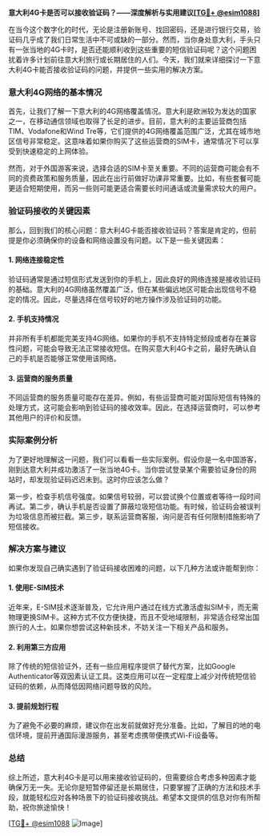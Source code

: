**意大利4G卡是否可以接收验证码？——深度解析与实用建议[[TG💪+ @esim1088](https://t.me/s/esim1088)]**

在当今这个数字化的时代，无论是注册新账号、找回密码，还是进行银行交易，验证码几乎成了我们日常生活中不可或缺的一部分。然而，当你身处意大利，手头只有一张当地的4G卡时，是否还能顺利收到这些重要的短信验证码呢？这个问题困扰着许多计划前往意大利旅行或长期居住的人们。今天，我们就来详细探讨一下意大利4G卡能否接收验证码的问题，并提供一些实用的解决方案。

### 意大利4G网络的基本情况

首先，让我们了解一下意大利的4G网络覆盖情况。意大利是欧洲较为发达的国家之一，在移动通信领域也取得了长足的进步。目前，意大利的主要运营商包括TIM、Vodafone和Wind Tre等，它们提供的4G网络覆盖范围广泛，尤其在城市地区信号非常稳定。这意味着如果你购买了这些运营商的SIM卡，通常情况下可以享受到快速稳定的上网体验。

然而，对于外国游客来说，选择合适的SIM卡至关重要。不同的运营商可能会有不同的资费政策和服务质量，因此在出行前做好功课非常重要。比如，有些套餐可能更适合短期使用，而另一些则可能更适合需要长时间通话或流量需求较大的用户。

### 验证码接收的关键因素

那么，回到我们的核心问题：意大利4G卡能否接收验证码？答案是肯定的，但前提是你必须确保你的设备和网络设置没有问题。以下是一些关键因素：

#### 1. 网络连接稳定性
验证码通常是通过短信形式发送到你的手机上，因此良好的网络连接是接收验证码的基础。意大利的4G网络虽然覆盖广泛，但在某些偏远地区可能会出现信号不稳定的情况。因此，尽量选择在信号较好的地方操作涉及验证码的功能。

#### 2. 手机支持情况
并非所有手机都能完美支持4G网络。如果你的手机不支持特定频段或者存在兼容性问题，可能会导致无法正常接收短信。在购买意大利4G卡之前，最好先确认自己的手机是否能够正常使用该网络。

#### 3. 运营商的服务质量
不同运营商的服务质量可能存在差异。例如，有些运营商可能对国际短信有特殊的处理方式，这可能会影响到验证码的接收效率。因此，在选择运营商时，可以参考其他用户的评价和反馈。

### 实际案例分析

为了更好地理解这一问题，我们可以看看一些实际案例。假设你是一名中国游客，刚到达意大利并成功激活了一张当地4G卡。当你尝试登录某个需要验证身份的网站时，却发现验证码迟迟未到。这时你应该怎么做？

第一步，检查手机信号强度。如果信号较弱，可以尝试换个位置或者等待一段时间再试。第二步，确认手机是否设置了屏蔽垃圾短信功能。有时候，验证码会被误判为垃圾信息而被拦截。第三步，联系运营商客服，询问是否有任何限制措施影响了短信接收。

### 解决方案与建议

如果你发现自己确实遇到了验证码接收困难的问题，以下几种方法或许能帮到你：

#### 1. 使用E-SIM技术
近年来，E-SIM技术逐渐普及，它允许用户通过在线方式激活虚拟SIM卡，而无需物理更换SIM卡。这种方式不仅方便快捷，而且不受地域限制，非常适合经常出国旅行的人士。如果你想尝试这种新技术，不妨关注一下相关产品和服务。

#### 2. 利用第三方应用
除了传统的短信验证外，还有一些应用程序提供了替代方案，比如Google Authenticator等双因素认证工具。这类应用可以在一定程度上减少对传统短信验证码的依赖，从而降低因网络问题导致的风险。

#### 3. 提前规划行程
为了避免不必要的麻烦，建议你在出发前就做好充分准备。比如，了解目的地的电信环境，提前开通国际漫游服务，甚至考虑携带便携式Wi-Fi设备等。

### 总结

综上所述，意大利4G卡是可以用来接收验证码的，但需要综合考虑多种因素才能确保万无一失。无论你是短暂停留还是长期居住，只要掌握了正确的方法和技术手段，就能轻松应对各种场景下的验证码接收挑战。希望本文提供的信息对你有所帮助，祝你旅途愉快！

[[TG💪+ @esim1088](https://t.me/s/esim1088) ![Image](https://i.postimg.cc/4NQfJmqS/Snipaste-2025-05-13-00-14-12.png)]